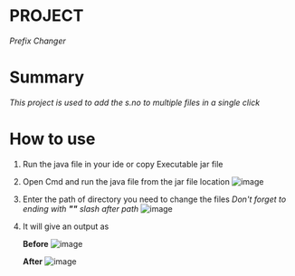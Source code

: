 # PROJECT
*Prefix Changer*

# Summary
*This project is used to add the s.no to multiple files in a single click*

# How to use
1. Run the java file in your ide or copy Executable jar file
2. Open Cmd and run the java file from the jar file location
 ![image](https://github.com/Hiteshpadakanti/JAVA_BASIC_CODES/assets/113940341/f4577d09-be1a-4968-9267-60cd65f2f952)
3. Enter the path of directory you need to change the files
    *Don't forget to ending with  **"\"** slash after path*
   ![image](https://github.com/Hiteshpadakanti/JAVA_BASIC_CODES/assets/113940341/95b683a5-2449-4faf-bd8b-c06c47a0486d)
4. It will give an output as

   **Before**
   ![image](https://github.com/Hiteshpadakanti/JAVA_BASIC_CODES/assets/113940341/2017263a-3618-408d-9bc0-06a99217977b)
   
   **After**
   ![image](https://github.com/Hiteshpadakanti/JAVA_BASIC_CODES/assets/113940341/49ca1267-6bbf-4983-87cf-a25d8afe9282)


